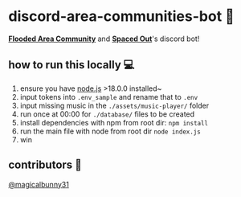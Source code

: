 # discord-area-communities-bot 🌊
**[Flooded Area Community](https://discord.com/servers/flooded-area-community-977254354589462618)** and **[Spaced Out](https://discord.gg/HGwEHeq8y6)**'s discord bot!

## how to run this locally 💻
1. ensure you have [node.js](https://nodejs.org) >18.0.0 installed~
2. input tokens into `.env_sample` and rename that to `.env`
3. input missing music in the `./assets/music-player/` folder
4. run once at 00:00 for `./database/` files to be created
5. install dependencies with npm from root dir: `npm install`
6. run the main file with node from root dir `node index.js`
7. win

## contributors 👥
[@magicalbunny31](https://github.com/magicalbunny31)